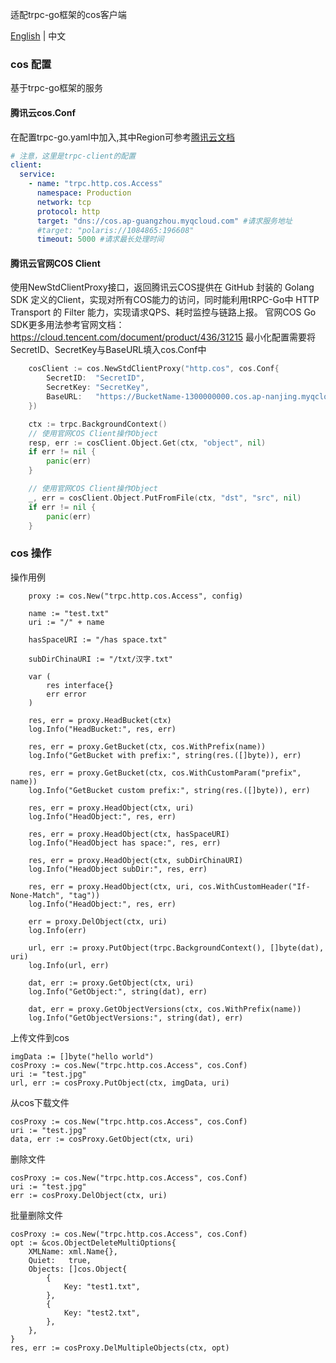 适配trpc-go框架的cos客户端

[English](README.md) | 中文

### cos 配置

基于trpc-go框架的服务
#### 腾讯云cos.Conf

在配置trpc-go.yaml中加入,其中Region可参考[腾讯云文档](https://cloud.tencent.com/document/product/436/6224)
```yaml
# 注意，这里是trpc-client的配置
client:
  service:
    - name: "trpc.http.cos.Access"
      namespace: Production
      network: tcp
      protocol: http
      target: "dns://cos.ap-guangzhou.myqcloud.com" #请求服务地址
      #target: "polaris://1084865:196608"
      timeout: 5000 #请求最长处理时间
```
#### 腾讯云官网COS Client
使用NewStdClientProxy接口，返回腾讯云COS提供在 GitHub 封装的 Golang SDK 定义的Client，实现对所有COS能力的访问，同时能利用tRPC-Go中 HTTP Transport 的 Filter 能力，实现请求QPS、耗时监控与链路上报。
官网COS Go SDK更多用法参考官网文档：https://cloud.tencent.com/document/product/436/31215
最小化配置需要将SecretID、SecretKey与BaseURL填入cos.Conf中

```go
	cosClient := cos.NewStdClientProxy("http.cos", cos.Conf{
		SecretID:  "SecretID",
		SecretKey: "SecretKey",
		BaseURL:   "https://BucketName-1300000000.cos.ap-nanjing.myqcloud.com",
	})

	ctx := trpc.BackgroundContext()
	// 使用官网COS Client操作Object
	resp, err := cosClient.Object.Get(ctx, "object", nil)
	if err != nil {
		panic(err)
	}

    // 使用官网COS Client操作Object
    _, err = cosClient.Object.PutFromFile(ctx, "dst", "src", nil)
	if err != nil {
		panic(err)
	}
```

### cos 操作

操作用例

```golang
    proxy := cos.New("trpc.http.cos.Access", config)

    name := "test.txt"
	uri := "/" + name

	hasSpaceURI := "/has space.txt"

	subDirChinaURI := "/txt/汉字.txt"

	var (
		res interface{}
		err error
	)

	res, err = proxy.HeadBucket(ctx)
	log.Info("HeadBucket:", res, err)

	res, err = proxy.GetBucket(ctx, cos.WithPrefix(name))
	log.Info("GetBucket with prefix:", string(res.([]byte)), err)

	res, err = proxy.GetBucket(ctx, cos.WithCustomParam("prefix", name))
	log.Info("GetBucket custom prefix:", string(res.([]byte)), err)

	res, err = proxy.HeadObject(ctx, uri)
	log.Info("HeadObject:", res, err)

	res, err = proxy.HeadObject(ctx, hasSpaceURI)
	log.Info("HeadObject has space:", res, err)

	res, err = proxy.HeadObject(ctx, subDirChinaURI)
	log.Info("HeadObject subDir:", res, err)

	res, err = proxy.HeadObject(ctx, uri, cos.WithCustomHeader("If-None-Match", "tag"))
	log.Info("HeadObject:", res, err)

	err = proxy.DelObject(ctx, uri)
	log.Info(err)

	url, err := proxy.PutObject(trpc.BackgroundContext(), []byte(dat), uri)
	log.Info(url, err)

	dat, err := proxy.GetObject(ctx, uri)
	log.Info("GetObject:", string(dat), err)

	dat, err = proxy.GetObjectVersions(ctx, cos.WithPrefix(name))
	log.Info("GetObjectVersions:", string(dat), err)

```


上传文件到cos
```
imgData := []byte("hello world")
cosProxy := cos.New("trpc.http.cos.Access", cos.Conf)
uri := "test.jpg"
url, err := cosProxy.PutObject(ctx, imgData, uri)
```
从cos下载文件
```
cosProxy := cos.New("trpc.http.cos.Access", cos.Conf)
uri := "test.jpg"
data, err := cosProxy.GetObject(ctx, uri)
```
删除文件
```
cosProxy := cos.New("trpc.http.cos.Access", cos.Conf)
uri := "test.jpg"
err := cosProxy.DelObject(ctx, uri)
```
批量删除文件
```
cosProxy := cos.New("trpc.http.cos.Access", cos.Conf)
opt := &cos.ObjectDeleteMultiOptions{
    XMLName: xml.Name{},
    Quiet:   true,
    Objects: []cos.Object{
        {
            Key: "test1.txt",
        },
        {
            Key: "test2.txt",
        },
    },
}
res, err := cosProxy.DelMultipleObjects(ctx, opt)
```